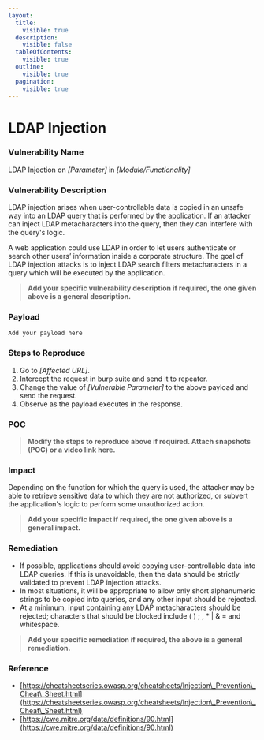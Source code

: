 ```yaml
---
layout:
  title:
    visible: true
  description:
    visible: false
  tableOfContents:
    visible: true
  outline:
    visible: true
  pagination:
    visible: true
---
```


# **LDAP Injection**

### **Vulnerability Name**

LDAP Injection on _\[Parameter]_ in _\[Module/Functionality]_

### **Vulnerability Description**

LDAP injection arises when user-controllable data is copied in an unsafe way into an LDAP query that is performed by the application. If an attacker can inject LDAP metacharacters into the query, then they can interfere with the query's logic.&#x20;

A web application could use LDAP in order to let users authenticate or search other users’ information inside a corporate structure. The goal of LDAP injection attacks is to inject LDAP search filters metacharacters in a query which will be executed by the application.

> **Add your specific vulnerability description if required, the one given above is a general description.**

### **Payload**

```
Add your payload here
```

### **Steps to Reproduce**

1. Go to _\[Affected URL]_.
2. Intercept the request in burp suite and send it to repeater.
3. Change the value of _\[Vulnerable Parameter]_ to the above payload and send the request.
4. Observe as the payload executes in the response.

### **POC**

> **Modify the steps to reproduce above if required. Attach snapshots (POC) or a video link here.**

### **Impact**

Depending on the function for which the query is used, the attacker may be able to retrieve sensitive data to which they are not authorized, or subvert the application's logic to perform some unauthorized action.

> **Add your specific impact if required, the one given above is a general impact.**

### **Remediation**

* If possible, applications should avoid copying user-controllable data into LDAP queries. If this is unavoidable, then the data should be strictly validated to prevent LDAP injection attacks.&#x20;
* In most situations, it will be appropriate to allow only short alphanumeric strings to be copied into queries, and any other input should be rejected.&#x20;
* At a minimum, input containing any LDAP metacharacters should be rejected; characters that should be blocked include ( ) ; , \* | & = and whitespace.

> **Add your specific remediation if required, the above is a general remediation.**

### **Reference**

* [https://cheatsheetseries.owasp.org/cheatsheets/Injection\_Prevention\_Cheat\_Sheet.html](https://cheatsheetseries.owasp.org/cheatsheets/Injection\_Prevention\_Cheat\_Sheet.html)
* [https://cwe.mitre.org/data/definitions/90.html](https://cwe.mitre.org/data/definitions/90.html)
